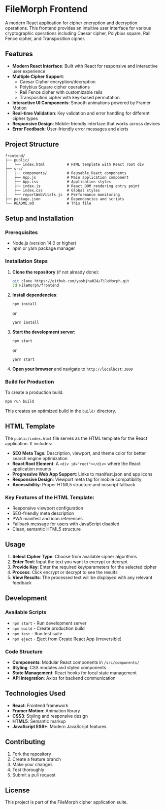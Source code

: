 # FileMorph Frontend

A modern React application for cipher encryption and decryption operations. This frontend provides an intuitive user interface for various cryptographic operations including Caesar cipher, Polybius square, Rail Fence cipher, and Transposition cipher.

## Features

- **Modern React Interface**: Built with React for responsive and interactive user experience
- **Multiple Cipher Support**: 
  - Caesar Cipher encryption/decryption
  - Polybius Square cipher operations
  - Rail Fence cipher with customizable rails
  - Transposition cipher with key-based permutation
- **Interactive UI Components**: Smooth animations powered by Framer Motion
- **Real-time Validation**: Key validation and error handling for different cipher types
- **Responsive Design**: Mobile-friendly interface that works across devices
- **Error Feedback**: User-friendly error messages and alerts

## Project Structure

```
frontend/
├── public/
│   └── index.html          # HTML template with React root div
├── src/
│   ├── components/         # Reusable React components
│   ├── App.js              # Main application component
│   ├── App.css             # Application styles
│   ├── index.js            # React DOM rendering entry point
│   ├── index.css           # Global styles
│   └── reportWebVitals.js  # Performance monitoring
├── package.json            # Dependencies and scripts
└── README.md               # This file
```

## Setup and Installation

### Prerequisites
- Node.js (version 14.0 or higher)
- npm or yarn package manager

### Installation Steps

1. **Clone the repository** (if not already done):
   ```bash
   git clone https://github.com/yashjha024/FileMorph.git
   cd FileMorph/frontend
   ```

2. **Install dependencies**:
   ```bash
   npm install
   ```
   or
   ```bash
   yarn install
   ```

3. **Start the development server**:
   ```bash
   npm start
   ```
   or
   ```bash
   yarn start
   ```

4. **Open your browser** and navigate to `http://localhost:3000`

### Build for Production

To create a production build:

```bash
npm run build
```

This creates an optimized build in the `build/` directory.

## HTML Template

The `public/index.html` file serves as the HTML template for the React application. It includes:

- **SEO Meta Tags**: Description, viewport, and theme color for better search engine optimization
- **React Root Element**: A `<div id="root"></div>` where the React application mounts
- **Progressive Web App Support**: Links to manifest.json and app icons
- **Responsive Design**: Viewport meta tag for mobile compatibility
- **Accessibility**: Proper HTML5 structure and noscript fallback

### Key Features of the HTML Template:
- Responsive viewport configuration
- SEO-friendly meta description
- PWA manifest and icon references
- Fallback message for users with JavaScript disabled
- Clean, semantic HTML5 structure

## Usage

1. **Select Cipher Type**: Choose from available cipher algorithms
2. **Enter Text**: Input the text you want to encrypt or decrypt
3. **Provide Key**: Enter the required key/parameters for the selected cipher
4. **Process**: Click encrypt or decrypt to see the results
5. **View Results**: The processed text will be displayed with any relevant feedback

## Development

### Available Scripts

- `npm start` - Run development server
- `npm build` - Create production build
- `npm test` - Run test suite
- `npm eject` - Eject from Create React App (irreversible)

### Code Structure

- **Components**: Modular React components in `/src/components/`
- **Styling**: CSS modules and styled components
- **State Management**: React hooks for local state management
- **API Integration**: Axios for backend communication

## Technologies Used

- **React**: Frontend framework
- **Framer Motion**: Animation library
- **CSS3**: Styling and responsive design
- **HTML5**: Semantic markup
- **JavaScript ES6+**: Modern JavaScript features

## Contributing

1. Fork the repository
2. Create a feature branch
3. Make your changes
4. Test thoroughly
5. Submit a pull request

## License

This project is part of the FileMorph cipher application suite.

